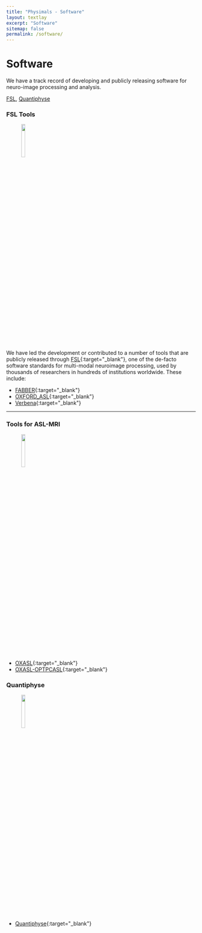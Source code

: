 ```yaml
---
title: "Physimals - Software"
layout: textlay
excerpt: "Software"
sitemap: false
permalink: /software/
---
```


# Software

We have a track record of developing and publicly releasing software
for neuro-image processing and analysis.

[FSL](#fsl-tools), [Quantiphyse](#quantiphyse)

### FSL Tools
<figure>
<img src="{{ site.url }}{{ site.baseurl }}/images/software/FSL_logo.jpg" width="15%">
</figure>

We have led the development or contributed to a number of tools that are publicly released through [FSL](https://fsl.fmrib.ox.ac.uk/fsl/fslwiki){:target="_blank"}, one of the
de-facto software standards for multi-modal neuroimage processing,
used by thousands of researchers in hundreds of institutions
worldwide. These include:

  * [FABBER](https://fabber-core.readthedocs.io/){:target="_blank"}
  * [OXFORD_ASL](https://asl-docs.readthedocs.io/){:target="_blank"}
  * [Verbena](https://verbena.readthedocs.io/){:target="_blank"}

<hr>

### Tools for ASL-MRI
<figure>
<img src="{{ site.url }}{{ site.baseurl }}/images/software/asl.png" width="15%">
</figure>

  * [OXASL](https://oxasl.readthedocs.io/){:target="_blank"}
  * [OXASL-OPTPCASL](https://oxasl_optpcasl.readthedocs.io/){:target="_blank"}

### Quantiphyse
<figure>
<img src="{{ site.url }}{{ site.baseurl }}/images/software/quantiphyse.png" width="15%">
</figure>

* [Quantiphyse](https://quantiphyse.readthedocs.io/){:target="_blank"}


<p> &nbsp; </p>
